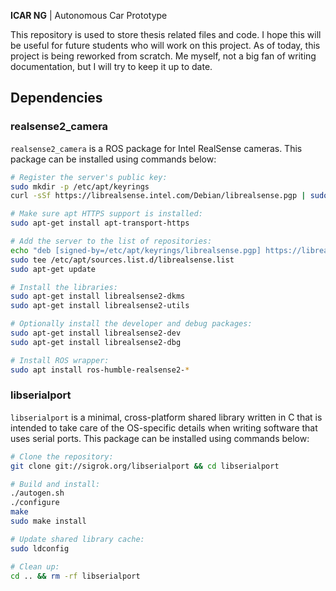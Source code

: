**ICAR NG** | Autonomous Car Prototype

This repository is used to store thesis related files and code. I hope this will be useful for future students who will work on this project. As of today, this project is being reworked from scratch. Me myself, not a big fan of writing documentation, but I will try to keep it up to date.

## Dependencies

### realsense2_camera

`realsense2_camera` is a ROS package for Intel RealSense cameras. This package can be installed using commands below:

```bash
# Register the server's public key:
sudo mkdir -p /etc/apt/keyrings
curl -sSf https://librealsense.intel.com/Debian/librealsense.pgp | sudo tee /etc/apt/keyrings/librealsense.pgp > /dev/null

# Make sure apt HTTPS support is installed:
sudo apt-get install apt-transport-https

# Add the server to the list of repositories:
echo "deb [signed-by=/etc/apt/keyrings/librealsense.pgp] https://librealsense.intel.com/Debian/apt-repo `lsb_release -cs` main" | \
sudo tee /etc/apt/sources.list.d/librealsense.list
sudo apt-get update

# Install the libraries:
sudo apt-get install librealsense2-dkms
sudo apt-get install librealsense2-utils

# Optionally install the developer and debug packages:
sudo apt-get install librealsense2-dev
sudo apt-get install librealsense2-dbg

# Install ROS wrapper:
sudo apt install ros-humble-realsense2-*
```

### libserialport

`libserialport` is a minimal, cross-platform shared library written in C that is intended to take care of the OS-specific details when writing software that uses serial ports. This package can be installed using commands below:

```bash
# Clone the repository:
git clone git://sigrok.org/libserialport && cd libserialport

# Build and install:
./autogen.sh
./configure
make
sudo make install

# Update shared library cache:
sudo ldconfig

# Clean up:
cd .. && rm -rf libserialport
```
